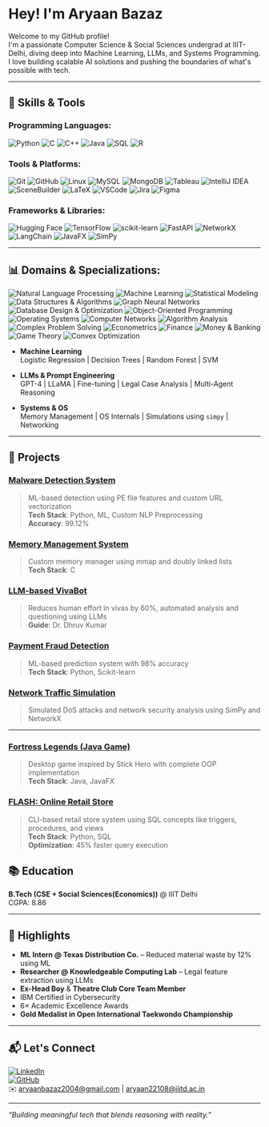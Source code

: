 
# Hey! I'm Aryaan Bazaz

Welcome to my GitHub profile!  
I'm a passionate Computer Science & Social Sciences undergrad at IIIT-Delhi, diving deep into Machine Learning, LLMs, and Systems Programming. I love building scalable AI solutions and pushing the boundaries of what's possible with tech.

---

## 🔧 Skills & Tools

### Programming Languages:
![Python](https://img.shields.io/badge/-Python-3776AB?style=flat&logo=python&logoColor=white)
![C](https://img.shields.io/badge/-C-00599C?style=flat&logo=c&logoColor=white)
![C++](https://img.shields.io/badge/-C++-00599C?style=flat&logo=c%2B%2B&logoColor=white)
![Java](https://img.shields.io/badge/-Java-007396?style=flat&logo=java&logoColor=white)
![SQL](https://img.shields.io/badge/-SQL-4479A1?style=flat&logo=mysql&logoColor=white)
![R](https://img.shields.io/badge/-R-276DC3?style=flat&logo=r&logoColor=white)


### Tools & Platforms:
![Git](https://img.shields.io/badge/-Git-F05032?style=flat&logo=git&logoColor=white)
![GitHub](https://img.shields.io/badge/-GitHub-181717?style=flat&logo=github)
![Linux](https://img.shields.io/badge/-Linux-FCC624?style=flat&logo=linux&logoColor=black)
![MySQL](https://img.shields.io/badge/-MySQL-4479A1?style=flat&logo=mysql&logoColor=white)
![MongoDB](https://img.shields.io/badge/-MongoDB-47A248?style=flat&logo=mongodb&logoColor=white)
![Tableau](https://img.shields.io/badge/-Tableau-E97627?style=flat&logo=tableau&logoColor=white)
![IntelliJ IDEA](https://img.shields.io/badge/-IntelliJ%20IDEA-000000?style=flat&logo=intellij-idea&logoColor=white)
![SceneBuilder](https://img.shields.io/badge/-SceneBuilder-3776AB?style=flat)
![LaTeX](https://img.shields.io/badge/-LaTeX-008080?style=flat&logo=latex&logoColor=white)
![VSCode](https://img.shields.io/badge/-VSCode-007ACC?style=flat&logo=visual-studio-code&logoColor=white)
![Jira](https://img.shields.io/badge/-Jira-0052CC?style=flat&logo=jira&logoColor=white)
![Figma](https://img.shields.io/badge/-Figma-F24E1E?style=flat&logo=figma&logoColor=white)


### Frameworks & Libraries:
![Hugging Face](https://img.shields.io/badge/-HuggingFace-FFD21F?style=flat&logo=huggingface&logoColor=black)
![TensorFlow](https://img.shields.io/badge/-TensorFlow-FF6F00?style=flat&logo=tensorflow&logoColor=white)
![scikit-learn](https://img.shields.io/badge/-Scikit--Learn-F7931E?style=flat&logo=scikitlearn&logoColor=white)
![FastAPI](https://img.shields.io/badge/-FastAPI-009688?style=flat&logo=fastapi&logoColor=white)
![NetworkX](https://img.shields.io/badge/-NetworkX-00AEEF?style=flat)
![LangChain](https://img.shields.io/badge/-LangChain-3B3B98?style=flat)
![JavaFX](https://img.shields.io/badge/-JavaFX-007396?style=flat)
![SimPy](https://img.shields.io/badge/-SimPy-3776AB?style=flat)

---

## 📊 Domains & Specializations:
![Natural Language Processing](https://img.shields.io/badge/-Natural%20Language%20Processing-8E44AD?style=flat)
![Machine Learning](https://img.shields.io/badge/-Machine%20Learning-27AE60?style=flat)
![Statistical Modeling](https://img.shields.io/badge/-Statistical%20Modeling-2980B9?style=flat)
![Data Structures & Algorithms](https://img.shields.io/badge/-Data%20Structures%20%26%20Algorithms-D35400?style=flat)
![Graph Neural Networks](https://img.shields.io/badge/-Graph%20Neural%20Networks-34495E?style=flat)
![Database Design & Optimization](https://img.shields.io/badge/-Database%20Design%20%26%20Optimization-C0392B?style=flat)
![Object-Oriented Programming](https://img.shields.io/badge/-Object--Oriented%20Programming-2C3E50?style=flat)
![Operating Systems](https://img.shields.io/badge/-Operating%20Systems-16A085?style=flat)
![Computer Networks](https://img.shields.io/badge/-Computer%20Networks-7F8C8D?style=flat)
![Algorithm Analysis](https://img.shields.io/badge/-Algorithm%20Analysis-E67E22?style=flat)
![Complex Problem Solving](https://img.shields.io/badge/-Complex%20Problem%20Solving-1ABC9C?style=flat)
![Econometrics](https://img.shields.io/badge/-Econometrics-2ECC71?style=flat)
![Finance](https://img.shields.io/badge/-Finance-3498DB?style=flat)
![Money & Banking](https://img.shields.io/badge/-Money%20%26%20Banking-9B59B6?style=flat)
![Game Theory](https://img.shields.io/badge/-Game%20Theory-34495E?style=flat)
![Convex Optimization](https://img.shields.io/badge/-Convex%20Optimization-E74C3C?style=flat)



- **Machine Learning**  
  Logistic Regression | Decision Trees | Random Forest | SVM

- **LLMs & Prompt Engineering**  
  GPT-4 | LLaMA | Fine-tuning | Legal Case Analysis | Multi-Agent Reasoning

- **Systems & OS**  
  Memory Management | OS Internals | Simulations using `simpy` | Networking

---

## 🧠 Projects

### [Malware Detection System](https://github.com/Aryaan-Bazaz/Malware-Detection-using-Machine-Learning)
> ML-based detection using PE file features and custom URL vectorization  
**Tech Stack**: Python, ML, Custom NLP Preprocessing  
**Accuracy**: 99.12%

### [Memory Management System](https://github.com/Aryaan-Bazaz/Memory_Management_System)
> Custom memory manager using mmap and doubly linked lists  
**Tech Stack**: C

### [LLM-based VivaBot](https://github.com/Aryaan-Bazaz)
> Reduces human effort in vivas by 60%, automated analysis and questioning using LLMs  
**Guide**: Dr. Dhruv Kumar

### [Payment Fraud Detection](https://github.com/snehaiiitd/Fraud_Prediction_GRP_24)
> ML-based prediction system with 98% accuracy  
**Tech Stack**: Python, Scikit-learn

### [Network Traffic Simulation](https://github.com/Aryaan-Bazaz/Network-Traffic-Simulation-and-Security-Analysis)
> Simulated DoS attacks and network security analysis using SimPy and NetworkX

---


### [Fortress Legends (Java Game)](https://github.com/Aryaan-Bazaz/Fortress-Legends_Desktop-game)
> Desktop game inspired by Stick Hero with complete OOP implementation  
**Tech Stack**: Java, JavaFX

### [FLASH: Online Retail Store](https://github.com/Aryaan-Bazaz/Flash_delivery_App_DBMS)
> CLI-based retail store system using SQL concepts like triggers, procedures, and views  
**Tech Stack**: Python, SQL  
**Optimization**: 45% faster query execution


## 📚 Education

**B.Tech (CSE + Social Sciences(Economics))** @ IIIT Delhi  
CGPA: 8.86 

---

## 🏅 Highlights

- **ML Intern @ Texas Distribution Co.** – Reduced material waste by 12% using ML
- **Researcher @ Knowledgeable Computing Lab** – Legal feature extraction using LLMs
- **Ex-Head Boy** & **Theatre Club Core Team Member**
- IBM Certified in Cybersecurity
- 6× Academic Excellence Awards  
- **Gold Medalist in Open International Taekwondo Championship**

---

## 📬 Let's Connect

[![LinkedIn](https://img.shields.io/badge/-LinkedIn-blue?style=flat&logo=linkedin)](https://www.linkedin.com/in/aryaanbazaz2004/)  
[![GitHub](https://img.shields.io/badge/-GitHub-black?style=flat&logo=github)](https://github.com/Aryaan-Bazaz)  
✉️ aryaanbazaz2004@gmail.com | aryaan22108@iiitd.ac.in

---

_“Building meaningful tech that blends reasoning with reality.”_
